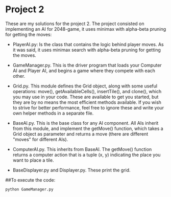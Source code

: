# Project 2

These are my solutions for the project 2. The project consisted on implementing an AI for 2048-game, it uses minimax with alpha-beta pruning for getting the moves:

* PlayerAI.py: Is the class that contains the logic behind player moves. As it was said, it uses minimax search with alpha-beta pruning for getting the moves.

* GameManager.py. This is the driver program that loads your Computer AI and Player AI, and begins a game where they compete with each other.

* Grid.py. This module defines the Grid object, along with some useful operations: move(), getAvailableCells(), insertTile(), and clone(), which you may use in your code. These are available to get you started, but they are by no means the most efficient methods available. If you wish to strive for better performance, feel free to ignore these and write your own helper methods in a separate file.

* BaseAI.py. This is the base class for any AI component. All AIs inherit from this module, and implement the getMove() function, which takes a Grid object as parameter and returns a move (there are different "moves" for different AIs).

* ComputerAI.py. This inherits from BaseAI. The getMove() function returns a computer action that is a tuple (x, y) indicating the place you want to place a tile.

* BaseDisplayer.py and Displayer.py. These print the grid.

##To execute the code:

`python GameManager.py`



